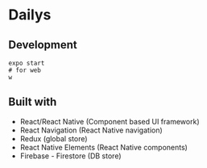 # Dailys

## Development

```
expo start
# for web
w
```

## Built with
* React/React Native (Component based UI framework)
* React Navigation (React Native navigation)
* Redux (global store)
* React Native Elements (React Native components)
* Firebase - Firestore (DB store)
